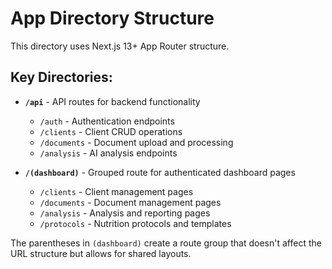 # App Directory Structure

This directory uses Next.js 13+ App Router structure.

## Key Directories:

- **`/api`** - API routes for backend functionality
  - `/auth` - Authentication endpoints
  - `/clients` - Client CRUD operations
  - `/documents` - Document upload and processing
  - `/analysis` - AI analysis endpoints

- **`/(dashboard)`** - Grouped route for authenticated dashboard pages
  - `/clients` - Client management pages
  - `/documents` - Document management pages
  - `/analysis` - Analysis and reporting pages
  - `/protocols` - Nutrition protocols and templates

The parentheses in `(dashboard)` create a route group that doesn't affect the URL structure but allows for shared layouts.
